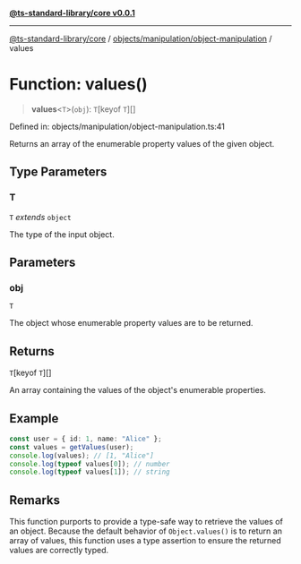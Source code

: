 [**@ts-standard-library/core v0.0.1**](../../../../README.md)

***

[@ts-standard-library/core](../../../../modules.md) / [objects/manipulation/object-manipulation](../README.md) / values

# Function: values()

> **values**\<`T`\>(`obj`): `T`\[keyof `T`\][]

Defined in: objects/manipulation/object-manipulation.ts:41

Returns an array of the enumerable property values of the given object.

## Type Parameters

### T

`T` *extends* `object`

The type of the input object.

## Parameters

### obj

`T`

The object whose enumerable property values are to be returned.

## Returns

`T`\[keyof `T`\][]

An array containing the values of the object's enumerable properties.

## Example

```ts
const user = { id: 1, name: "Alice" };
const values = getValues(user);
console.log(values); // [1, "Alice"]
console.log(typeof values[0]); // number
console.log(typeof values[1]); // string
```

## Remarks

This function purports to provide a type-safe way to retrieve the values of an object.
Because the default behavior of `Object.values()` is to return an array of values,
this function uses a type assertion to ensure the returned values are correctly typed.
